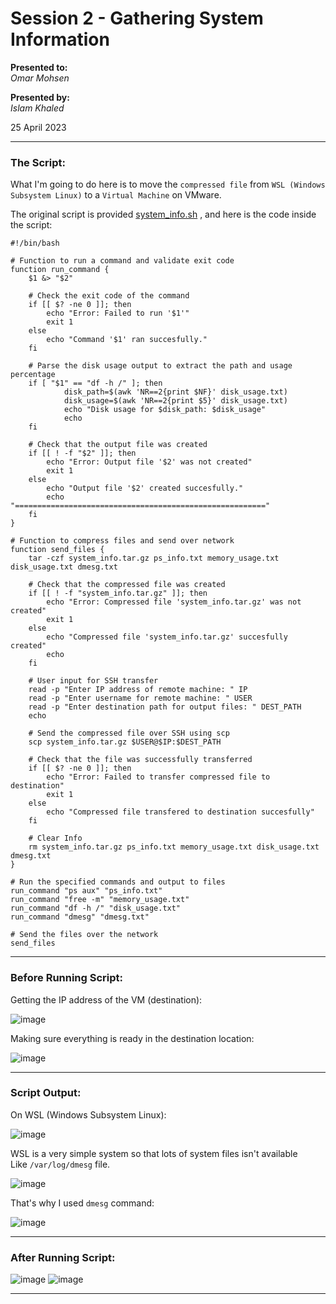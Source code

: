 # Session 2 - Gathering System Information

**Presented to:**    
_Omar Mohsen_    

**Presented by:**   
_Islam Khaled_    

25 April 2023

-----------------------------------------
### The Script:

What I'm going to do here is to move the ```compressed file``` from ```WSL (Windows Subsystem Linux)``` to a ```Virtual Machine``` on VMware.

The original script is provided [system_info.sh](https://github.com/eslamkhaled560/Sprints-Tasks/blob/main/5-%20DevOps%20Fundmentals/S_BS_02%20Writing%20A%20Script%20To%20Gather%20Information%20About%20The%20Linux%20env/system_info.sh) , 
and here is the code inside the script:
```
#!/bin/bash

# Function to run a command and validate exit code
function run_command {
    $1 &> "$2"

    # Check the exit code of the command
    if [[ $? -ne 0 ]]; then
        echo "Error: Failed to run '$1'"
        exit 1
    else
        echo "Command '$1' ran succesfully."
    fi
    
    # Parse the disk usage output to extract the path and usage percentage
    if [ "$1" == "df -h /" ]; then
            disk_path=$(awk 'NR==2{print $NF}' disk_usage.txt)
            disk_usage=$(awk 'NR==2{print $5}' disk_usage.txt)
            echo "Disk usage for $disk_path: $disk_usage"
            echo
    fi

    # Check that the output file was created
    if [[ ! -f "$2" ]]; then
        echo "Error: Output file '$2' was not created"
        exit 1
    else
        echo "Output file '$2' created succesfully."
        echo "========================================================"
    fi
}

# Function to compress files and send over network
function send_files {
    tar -czf system_info.tar.gz ps_info.txt memory_usage.txt disk_usage.txt dmesg.txt
    
    # Check that the compressed file was created
    if [[ ! -f "system_info.tar.gz" ]]; then
        echo "Error: Compressed file 'system_info.tar.gz' was not created"
        exit 1
    else
        echo "Compressed file 'system_info.tar.gz' succesfully created"
        echo
    fi
    
    # User input for SSH transfer
    read -p "Enter IP address of remote machine: " IP
    read -p "Enter username for remote machine: " USER
    read -p "Enter destination path for output files: " DEST_PATH
    echo

    # Send the compressed file over SSH using scp
    scp system_info.tar.gz $USER@$IP:$DEST_PATH

    # Check that the file was successfully transferred
    if [[ $? -ne 0 ]]; then
        echo "Error: Failed to transfer compressed file to destination"
        exit 1
    else
        echo "Compressed file transfered to destination succesfully"
    fi
    
    # Clear Info
    rm system_info.tar.gz ps_info.txt memory_usage.txt disk_usage.txt dmesg.txt
}

# Run the specified commands and output to files
run_command "ps aux" "ps_info.txt"
run_command "free -m" "memory_usage.txt"
run_command "df -h /" "disk_usage.txt"
run_command "dmesg" "dmesg.txt"

# Send the files over the network
send_files
```

-------------------------
### Before Running Script:

Getting the IP address of the VM (destination):

![image](https://user-images.githubusercontent.com/54172897/234338790-b7af2d60-fb4e-4631-8ec4-8627c33ddaba.png)

Making sure everything is ready in the destination location:

![image](https://user-images.githubusercontent.com/54172897/234339111-49c0da53-562c-4221-ae1e-9fc7d619a411.png)

-------------------------
### Script Output:

On WSL (Windows Subsystem Linux):

![image](https://user-images.githubusercontent.com/54172897/234340505-68ca7c14-70c5-43a7-a06f-72fa86e86e28.png)

WSL is a very simple system so that lots of system files isn't available      
Like ```/var/log/dmesg``` file.

![image](https://user-images.githubusercontent.com/54172897/234542380-aaa29836-4d4c-4a2c-9fe9-90f8e184dd1e.png)

That's why I used ```dmesg``` command:

![image](https://user-images.githubusercontent.com/54172897/234542763-31afbb49-dfcf-4052-88bd-ed9330ab283b.png)

-------------------------
### After Running Script:

![image](https://user-images.githubusercontent.com/54172897/234341104-a1ff76d2-ed7e-4e04-8e9e-861a8b064c0e.png)
![image](https://user-images.githubusercontent.com/54172897/234544245-9d0b2fdd-8a7e-40d4-a139-bdfc16ec3932.png)

-------------------------
